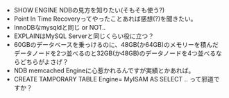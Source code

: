 * SHOW ENGINE NDBの見方を知りたい(そもそも使う?)
* Point In Time Recoveryってやったことあれば感想(?)を聞きたい。
 * InnoDBなmysqldと同じ or NOT..
* EXPLAINはMySQL Serverと同じくらい役に立つ？
* 60GBのデータベースを乗っけるのに、48GB(か64GB)のメモリーを積んだデータノードを2つ並べるのと32GB(か48GB)のデータノードを4つ並べるならどちらがよさげ？
* NDB memcached Engineに心惹かれるんですが実績とかあれば。
* CREATE TAMPORARY TABLE Engine= MyISAM AS SELECT .. って邪道ですか？
